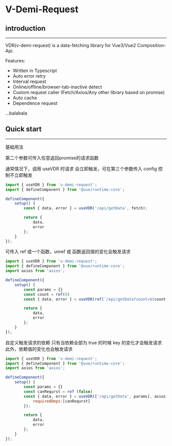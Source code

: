 # V-Demi-Request

## introduction

---

VDR(v-demi-request) is a data-fetching library for Vue3/Vue2 Composition-Api.

Features:

-   Written in Typescript
-   Auto error retry
-   Interval request
-   Online/offline/browser-tab-inactive detect
-   Custom request caller (Fetch/Axios/Any other library based on promise)
-   Auto cache
-   Dependence request

...balabala

## Quick start

---
基础用法

第二个参数可传入任意返回promise的请求函数

通常情况下，调用 useVDR 时请求 会立即触发，可在第三个参数传入 config 控制不立即触发
```javascript
import { useVDR } from 'v-demi-request';
import { defineComponent } from '@vue/runtime-core';

defineComponent({
    setup() {
        const { data, error } = useVDR('/api/getData', fetch);

        return {
            data,
            error
        };
    }
});
```
可传入 ref 或一个函数，unref 或 函数返回值的变化会触发请求

```javascript
import { useVDR } from 'v-demi-request';
import { defineComponent } from '@vue/runtime-core';
import axios from 'axios';

defineComponent({
    setup() {
        const params = {}
        const count = ref(0)
        const { data, error } = useVDR(ref(`/api/getData?count=${count.value}`), axios.post);

        return {
            data,
            error
        };
    }
});
```


自定义触发请求的依赖
只有当依赖全部为 true 的时候 key 的变化才会触发请求
此外，依赖值的变化也会触发请求
```javascript
import { useVDR } from 'v-demi-request';
import { defineComponent } from '@vue/runtime-core';
import axios from 'axios';

defineComponent({
    setup() {
        const params = {}
        const canRequrst = ref (false)
        const { data, error } = useVDR(['/api/getData', params], axios.post, {
            requiredDeps:[canRequrst]
        });

        return {
            data,
            error
        };
    }
});
```
